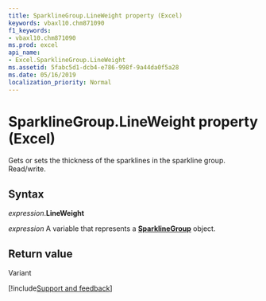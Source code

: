 ```yaml
---
title: SparklineGroup.LineWeight property (Excel)
keywords: vbaxl10.chm871090
f1_keywords:
- vbaxl10.chm871090
ms.prod: excel
api_name:
- Excel.SparklineGroup.LineWeight
ms.assetid: 5fabc5d1-dcb4-e786-998f-9a44da0f5a28
ms.date: 05/16/2019
localization_priority: Normal
---
```



# SparklineGroup.LineWeight property (Excel)

Gets or sets the thickness of the sparklines in the sparkline group. Read/write.


## Syntax

_expression_.**LineWeight**

_expression_ A variable that represents a **[SparklineGroup](Excel.SparklineGroup.md)** object.


## Return value

Variant




[!include[Support and feedback](~/includes/feedback-boilerplate.md)]